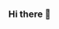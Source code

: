 ### Hi there 👋

<!--
**Need2Know2/Need2Know2** is a ✨ _special_ ✨ repository because its `README.md` (this file) appears on your GitHub profile.
 Not affiliated with any government, corporate entity or such like.
Here are some ideas to get you started:

- 🔭 I’m currently working on ...blockchain implementation as[one language]
- 🌱 I’m currently learning ...Python, java & blockchain.
- 👯 I’m looking to collaborate on ...universal implementation of blockchain.
- 🤔 I’m looking for help with ...questions???4
- 💬 Ask me about ...the history of modern money and real property(e.g. fractional banking etc... .)
- 📫 How to reach me: ...@Need2Know2
- 😄 Pronouns: ...
- ⚡ Fun fact: ...all money value is based on "real property", do you own any?
-->
